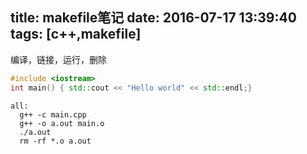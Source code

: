 title: makefile笔记
date: 2016-07-17 13:39:40
tags: [c++,makefile]
---

编译，链接，运行，删除
<!--more-->

```c++
#include <iostream>
int main() { std::cout << "Hello world" << std::endl;}
```
```makeifle
all:
  g++ -c main.cpp
  g++ -o a.out main.o
  ./a.out
  rm -rf *.o a.out
```

